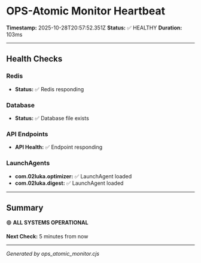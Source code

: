 # OPS-Atomic Monitor Heartbeat

**Timestamp:** 2025-10-28T20:57:52.351Z
**Status:** ✅ HEALTHY
**Duration:** 103ms

---

## Health Checks

### Redis

- **Status:** ✅ Redis responding

### Database

- **Status:** ✅ Database file exists

### API Endpoints

- **API Health:** ✅ Endpoint responding

### LaunchAgents

- **com.02luka.optimizer:** ✅ LaunchAgent loaded
- **com.02luka.digest:** ✅ LaunchAgent loaded

---

## Summary

🟢 **ALL SYSTEMS OPERATIONAL**

**Next Check:** 5 minutes from now

---

*Generated by ops_atomic_monitor.cjs*
